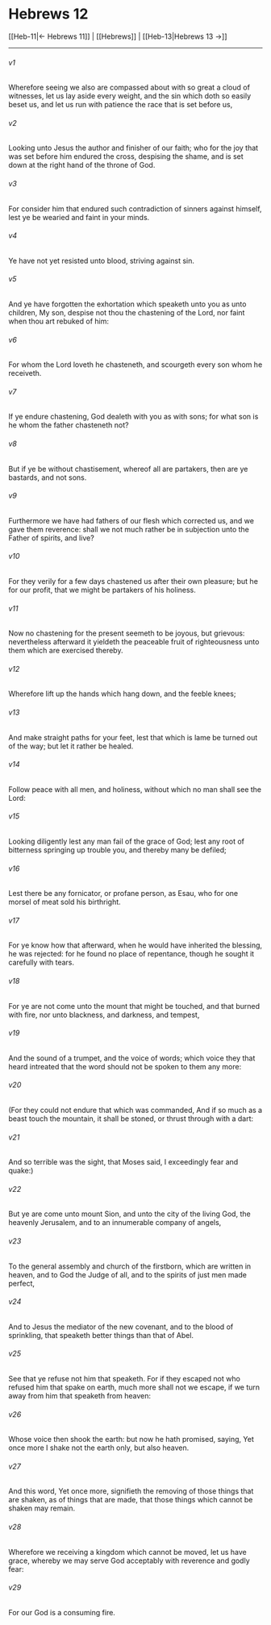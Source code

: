 # Hebrews 12

[[Heb-11|← Hebrews 11]] | [[Hebrews]] | [[Heb-13|Hebrews 13 →]]
***

###### v1
Wherefore seeing we also are compassed about with so great a cloud of witnesses, let us lay aside every weight, and the sin which doth so easily beset us, and let us run with patience the race that is set before us,
###### v2
Looking unto Jesus the author and finisher of our faith; who for the joy that was set before him endured the cross, despising the shame, and is set down at the right hand of the throne of God.
###### v3
For consider him that endured such contradiction of sinners against himself, lest ye be wearied and faint in your minds.
###### v4
Ye have not yet resisted unto blood, striving against sin.
###### v5
And ye have forgotten the exhortation which speaketh unto you as unto children, My son, despise not thou the chastening of the Lord, nor faint when thou art rebuked of him:
###### v6
For whom the Lord loveth he chasteneth, and scourgeth every son whom he receiveth.
###### v7
If ye endure chastening, God dealeth with you as with sons; for what son is he whom the father chasteneth not?
###### v8
But if ye be without chastisement, whereof all are partakers, then are ye bastards, and not sons.
###### v9
Furthermore we have had fathers of our flesh which corrected us, and we gave them reverence: shall we not much rather be in subjection unto the Father of spirits, and live?
###### v10
For they verily for a few days chastened us after their own pleasure; but he for our profit, that we might be partakers of his holiness.
###### v11
Now no chastening for the present seemeth to be joyous, but grievous: nevertheless afterward it yieldeth the peaceable fruit of righteousness unto them which are exercised thereby.
###### v12
Wherefore lift up the hands which hang down, and the feeble knees;
###### v13
And make straight paths for your feet, lest that which is lame be turned out of the way; but let it rather be healed.
###### v14
Follow peace with all men, and holiness, without which no man shall see the Lord:
###### v15
Looking diligently lest any man fail of the grace of God; lest any root of bitterness springing up trouble you, and thereby many be defiled;
###### v16
Lest there be any fornicator, or profane person, as Esau, who for one morsel of meat sold his birthright.
###### v17
For ye know how that afterward, when he would have inherited the blessing, he was rejected: for he found no place of repentance, though he sought it carefully with tears.
###### v18
For ye are not come unto the mount that might be touched, and that burned with fire, nor unto blackness, and darkness, and tempest,
###### v19
And the sound of a trumpet, and the voice of words; which voice they that heard intreated that the word should not be spoken to them any more:
###### v20
(For they could not endure that which was commanded, And if so much as a beast touch the mountain, it shall be stoned, or thrust through with a dart:
###### v21
And so terrible was the sight, that Moses said, I exceedingly fear and quake:)
###### v22
But ye are come unto mount Sion, and unto the city of the living God, the heavenly Jerusalem, and to an innumerable company of angels,
###### v23
To the general assembly and church of the firstborn, which are written in heaven, and to God the Judge of all, and to the spirits of just men made perfect,
###### v24
And to Jesus the mediator of the new covenant, and to the blood of sprinkling, that speaketh better things than that of Abel.
###### v25
See that ye refuse not him that speaketh. For if they escaped not who refused him that spake on earth, much more shall not we escape, if we turn away from him that speaketh from heaven:
###### v26
Whose voice then shook the earth: but now he hath promised, saying, Yet once more I shake not the earth only, but also heaven.
###### v27
And this word, Yet once more, signifieth the removing of those things that are shaken, as of things that are made, that those things which cannot be shaken may remain.
###### v28
Wherefore we receiving a kingdom which cannot be moved, let us have grace, whereby we may serve God acceptably with reverence and godly fear:
###### v29
For our God is a consuming fire. 
